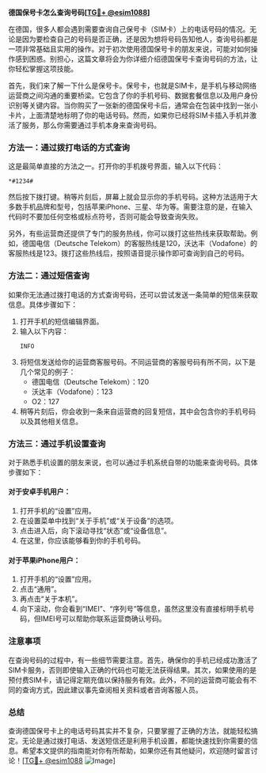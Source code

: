 **德国保号卡怎么查询号码[[TG💪+ @esim1088](https://t.me/s/esim1088)]**

在德国，很多人都会遇到需要查询自己保号卡（SIM卡）上的电话号码的情况。无论是因为要检查自己的号码是否正确，还是因为想将号码告知他人，查询号码都是一项非常基础且实用的操作。对于初次使用德国保号卡的朋友来说，可能对如何操作感到困惑。别担心，这篇文章将会为你详细介绍德国保号卡查询号码的方法，让你轻松掌握这项技能。

首先，我们来了解一下什么是保号卡。保号卡，也就是SIM卡，是手机与移动网络运营商之间沟通的重要桥梁。它包含了你的手机号码、数据套餐信息以及用户身份识别等关键内容。当你购买了一张新的德国保号卡后，通常会在包装中找到一张小卡片，上面清楚地标明了你的电话号码。然而，如果你已经将SIM卡插入手机并激活了服务，那么你需要通过手机本身来查询号码。

### 方法一：通过拨打电话的方式查询

这是最简单直接的方法之一。打开你的手机拨号界面，输入以下代码：

```
*#1234#
```

然后按下拨打键。稍等片刻后，屏幕上就会显示你的手机号码。这种方法适用于大多数手机品牌和型号，包括苹果iPhone、三星、华为等。需要注意的是，在输入代码时不要加任何空格或标点符号，否则可能会导致查询失败。

另外，有些运营商还提供了专门的服务热线，你可以拨打这些热线来获取帮助。例如，德国电信（Deutsche Telekom）的客服热线是120，沃达丰（Vodafone）的客服热线是123。拨打这些热线后，按照语音提示操作即可查询到自己的号码。

### 方法二：通过短信查询

如果你无法通过拨打电话的方式查询号码，还可以尝试发送一条简单的短信来获取信息。具体步骤如下：

1. 打开手机的短信编辑界面。
2. 输入以下内容：
   ```
   INFO
   ```
3. 将短信发送给你的运营商客服号码。不同运营商的客服号码有所不同，以下是几个常见的例子：
   - 德国电信（Deutsche Telekom）：120
   - 沃达丰（Vodafone）：123
   - O2：127
4. 稍等片刻后，你会收到一条来自运营商的回复短信，其中会包含你的手机号码以及其他相关信息。

### 方法三：通过手机设置查询

对于熟悉手机设置的朋友来说，也可以通过手机系统自带的功能来查询号码。具体步骤如下：

#### 对于安卓手机用户：
1. 打开手机的“设置”应用。
2. 在设置菜单中找到“关于手机”或“关于设备”的选项。
3. 点击进入后，向下滚动寻找“状态”或“设备信息”。
4. 在这里，你应该能够看到你的手机号码。

#### 对于苹果iPhone用户：
1. 打开手机的“设置”应用。
2. 点击“通用”。
3. 再点击“关于本机”。
4. 向下滚动，你会看到“IMEI”、“序列号”等信息，虽然这里没有直接标明手机号码，但IMEI号可以帮助你联系运营商确认号码。

### 注意事项

在查询号码的过程中，有一些细节需要注意。首先，确保你的手机已经成功激活了SIM卡服务，否则即使输入正确的代码也可能无法获得结果。其次，如果使用的是预付费SIM卡，请记得定期充值以保持服务有效。此外，不同的运营商可能会有不同的查询方式，因此建议事先查阅相关资料或者咨询客服人员。

### 总结

查询德国保号卡上的电话号码其实并不复杂，只要掌握了正确的方法，就能轻松搞定。无论是通过拨打电话、发送短信还是利用手机设置，都能快速找到你需要的信息。希望本文提供的指南能对你有所帮助，如果你还有其他疑问，欢迎随时留言讨论！[[TG💪+ @esim1088](https://t.me/s/esim1088) ![Image](https://i.postimg.cc/4NQfJmqS/Snipaste-2025-05-13-00-14-12.png)]